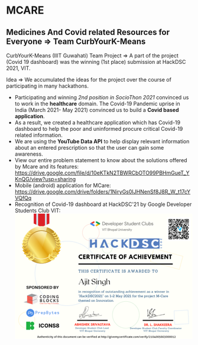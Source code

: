 # MCARE
## Medicines And Covid related Resources for Everyone => Team CurbYourK-Means
CurbYourK-Means (IIIT Guwahati) Team Project => A part of the project (Covid 19 dashboard) was the winning (1st place) submission at HackDSC 2021, VIT. 

Idea => We accumulated the ideas for the project over the course of participating in many hackathons.
* Participating and winning *2nd position in SocioThon 2021* convinced us to work in the **healthcare** domain. The Covid-19 Pandemic uprise in India (March 2021- May 2021) convinced us to build a **Covid based application**.
* As a result, we created a healthcare application which has Covid-19 dashboard to help the poor and uninformed procure critical Covid-19 related information.  
* We are using the **YouTube Data API** to help display relevant information about an entered prescription so that the user can gain some awareness.
* View our entire problem statement to know about the solutions offered by Mcare and its features:
https://drive.google.com/file/d/10eKTkN2TBWRCbOTO99PBHmGueT_YKnQG/view?usp=sharing
* Mobile (android) application for MCare: https://drive.google.com/drive/folders/1NiryGs0IJHNenSf8J8R_W_t17cYVQfQq 
* Recognition of Covid-19 dashboard at HackDSC'21 by Google Developer Students Club VIT:
![](Readme_images/HackDSC.png)

